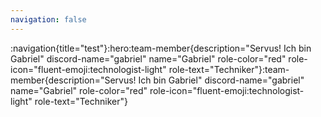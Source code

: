 ```yaml
---
navigation: false
---
```


:navigation{title="test"}:hero:team-member{description="Servus! Ich bin Gabriel" discord-name="gabriel" name="Gabriel" role-color="red" role-icon="fluent-emoji:technologist-light" role-text="Techniker"}:team-member{description="Servus! Ich bin Gabriel" discord-name="gabriel" name="Gabriel" role-color="red" role-icon="fluent-emoji:technologist-light" role-text="Techniker"}
